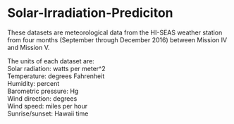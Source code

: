 # Solar-Irradiation-Prediciton
These datasets are meteorological data from the HI-SEAS weather station from four months (September through December 2016) between Mission IV and Mission V.

The units of each dataset are:<br>
    Solar radiation: watts per meter^2<br>
    Temperature: degrees Fahrenheit<br>
    Humidity: percent<br>
    Barometric pressure: Hg<br>
    Wind direction: degrees<br>
    Wind speed: miles per hour<br>
    Sunrise/sunset: Hawaii time<br>
